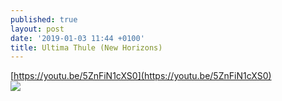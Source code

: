 ```yaml
---
published: true
layout: post
date: '2019-01-03 11:44 +0100'
title: Ultima Thule (New Horizons)
---
```

[https://youtu.be/5ZnFiN1cXS0](https://youtu.be/5ZnFiN1cXS0)  
![](https://pbs.twimg.com/media/Dv7Z6DfWkAAITUZ.jpg)